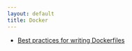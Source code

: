 ```yaml
---
layout: default
title: Docker
---
```


- [Best practices for writing Dockerfiles](https://docs.docker.com/develop/develop-images/dockerfile_best-practices/)
